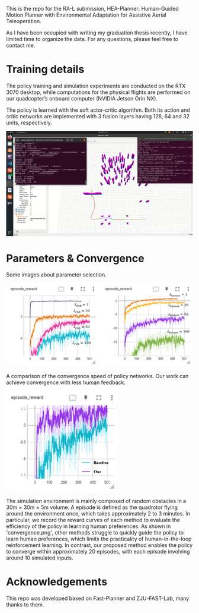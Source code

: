 This is the repo for the RA-L submission, HEA-Planner: Human-Guided Motion Planner with Environmental Adaptation for Assistive Aerial Teleoperation.

As I have been occupied with writing my graduation thesis recently, I have limited time to organize the data. For any questions, please feel free to contact me.

# Training details

The policy training and simulation experiments are conducted on the RTX 3070 desktop, while computations for the physical flights are performed on our quadcopter’s onboard computer (NVIDIA Jetson Orin NX). 

The policy is learned with the soft actor-critic algorithm. Both its action and critic networks are implemented with 3 fusion layers having 128, 64 and 32 units, respectively. 

![Training environment](https://github.com/SAA-Robot-Lab/HEA-Planner/blob/main/policy%20training.gif "Training environment")

# Parameters & Convergence

Some images about parameter selection. 

<img src="https://github.com/SAA-Robot-Lab/HEA-Planner/blob/main/pictures/para.png" width="700px">


A comparison of the convergence speed of policy networks. Our work can achieve convergence with less human feedback.

<img src="https://github.com/SAA-Robot-Lab/HEA-Planner/blob/main/pictures/convergence.png" width="300px">

The simulation environment is mainly composed of random obstacles in a 30m × 30m × 5m volume. A episode is defined as the quadrotor flying around the environment once, which takes approximately 2 to 3 minutes. In particular, we record the reward curves of each method to evaluate the efficiency of the policy in learning human preferences.  As shown in 'convergence.png', other methods struggle to quickly guide the policy to learn human preferences, which limits the practicality of human-in-the-loop reinforcement learning. In contrast, our proposed method enables the policy to converge within approximately 20 episodes, with each episode involving around 10 simulated inputs. 

# Acknowledgements
This repo was developed based on Fast-Planner and ZJU-FAST-Lab, many thanks to them.
